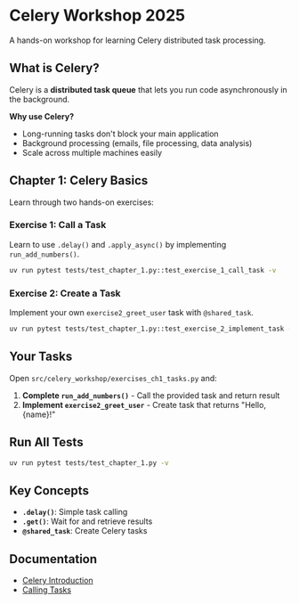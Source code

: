 # Celery Workshop 2025

A hands-on workshop for learning Celery distributed task processing.

## What is Celery?

Celery is a **distributed task queue** that lets you run code asynchronously in the background.

**Why use Celery?**
- Long-running tasks don't block your main application
- Background processing (emails, file processing, data analysis)
- Scale across multiple machines easily

## Chapter 1: Celery Basics

Learn through two hands-on exercises:

### Exercise 1: Call a Task
Learn to use `.delay()` and `.apply_async()` by implementing `run_add_numbers()`.

```bash
uv run pytest tests/test_chapter_1.py::test_exercise_1_call_task -v
```

### Exercise 2: Create a Task  
Implement your own `exercise2_greet_user` task with `@shared_task`.

```bash
uv run pytest tests/test_chapter_1.py::test_exercise_2_implement_task -v
```

## Your Tasks

Open `src/celery_workshop/exercises_ch1_tasks.py` and:

1. **Complete `run_add_numbers()`** - Call the provided task and return result
2. **Implement `exercise2_greet_user`** - Create task that returns "Hello, {name}!"

## Run All Tests

```bash
uv run pytest tests/test_chapter_1.py -v
```

## Key Concepts

- **`.delay()`**: Simple task calling
- **`.get()`**: Wait for and retrieve results
- **`@shared_task`**: Create Celery tasks

## Documentation
- [Celery Introduction](https://docs.celeryq.dev/en/latest/getting-started/introduction.html)
- [Calling Tasks](https://docs.celeryq.dev/en/latest/userguide/calling.html)